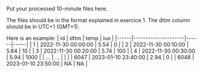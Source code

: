 Put your processed 10-minute files here.

The files should be in the format explained in exercice 1.
The dttm column should be in UTC+1 (GMT+1).

Here is an example:
| id   | dttm                | temp |  lux |
|------|---------------------|------|-----:|
| 1    | 2022-11-30 00:00:00 | 5.54 |    0 |
| 2    | 2022-11-30 00:10:00 | 5.64 |   10 |
| 3    | 2022-11-30 00:20:00 | 5.74 |  100 |
| 4    | 2022-11-30 00:30:00 | 5.94 | 1000 |
| ...  | ...                 |      |      |
| 6047 | 2023-01-10 23:40:00 | 2.94 |    0 |
| 6048 | 2023-01-10 23:50:00 | NA   |   NA |
